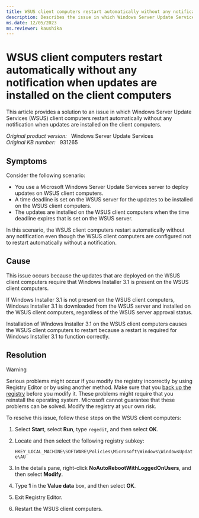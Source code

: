```yaml
---
title: WSUS client computers restart automatically without any notification when updates are installed on the client computers
description: Describes the issue in which Windows Server Update Services (WSUS) client computers restart automatically without any notification when updates are installed on the client computers. A resolution is provided.
ms.date: 12/05/2023
ms.reviewer: kaushika
---
```

# WSUS client computers restart automatically without any notification when updates are installed on the client computers

This article provides a solution to an issue in which Windows Server Update Services (WSUS) client computers restart automatically without any notification when updates are installed on the client computers.

_Original product version:_ &nbsp; Windows Server Update Services  
_Original KB number:_ &nbsp; 931265

## Symptoms

Consider the following scenario:

- You use a Microsoft Windows Server Update Services server to deploy updates on WSUS client computers.
- A time deadline is set on the WSUS server for the updates to be installed on the WSUS client computers.
- The updates are installed on the WSUS client computers when the time deadline expires that is set on the WSUS server.

In this scenario, the WSUS client computers restart automatically without any notification even though the WSUS client computers are configured not to restart automatically without a notification.

## Cause

This issue occurs because the updates that are deployed on the WSUS client computers require that Windows Installer 3.1 is present on the WSUS client computers.

If Windows Installer 3.1 is not present on the WSUS client computers, Windows Installer 3.1 is downloaded from the WSUS server and installed on the WSUS client computers, regardless of the WSUS server approval status.

Installation of Windows Installer 3.1 on the WSUS client computers causes the WSUS client computers to restart because a restart is required for Windows Installer 3.1 to function correctly.

## Resolution

> [!WARNING]
> Serious problems might occur if you modify the registry incorrectly by using Registry Editor or by using another method. Make sure that you [back up the registry](https://support.microsoft.com/help/256986) before you modify it. These problems might require that you reinstall the operating system. Microsoft cannot guarantee that these problems can be solved. Modify the registry at your own risk.

To resolve this issue, follow these steps on the WSUS client computers:

1. Select **Start**, select **Run**, type `regedit`, and then select **OK**.
2. Locate and then select the following registry subkey:

    `HKEY_LOCAL_MACHINE\SOFTWARE\Policies\Microsoft\Windows\WindowsUpdate\AU`

3. In the details pane, right-click **NoAutoRebootWithLoggedOnUsers**, and then select **Modify**.
4. Type **1** in the **Value data** box, and then select **OK**.
5. Exit Registry Editor.
6. Restart the WSUS client computers.

